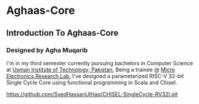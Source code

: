 # Aghaas-Core

## Introduction To Aghaas-Core

### Designed by Agha Muqarib
I'm in my third semester currently pursuing bachelors in Computer Science at [Usman Institute of Technology, Pakistan.](https://www.uit.edu/) Being a trainee @ [Micro Electronics Research Lab](https://github.com/merledu), I've designed a parameterized RISC-V 32-bit Single Cycle Core using functional programming in Scala and Chisel.

https://github.com/SyedHassanUlHaq/CHISEL-SingleCycle-RV32I.git
